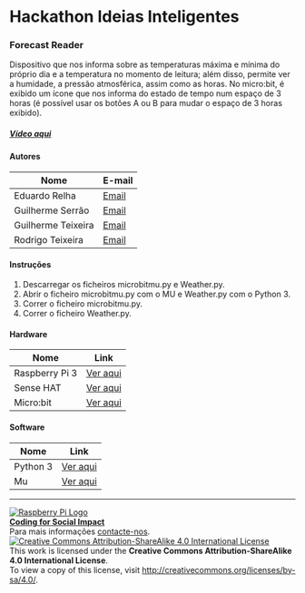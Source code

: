 ﻿# Hackathon Ideias Inteligentes

### Forecast Reader

   Dispositivo que nos informa sobre as temperaturas máxima e mínima do próprio dia e a temperatura no momento de leitura; além disso, permite ver a humidade, a pressão atmosférica, assim como as horas. No micro:bit, é exibido um ícone que nos informa do estado de tempo num espaço de 3 horas (é possível usar os botões A ou B para mudar o espaço de 3 horas exibido).
  
##### [Vídeo aqui](Demo/video.mp4?raw=true)  
  
#### Autores  

|Nome  |E-mail  |  
|---|---|    
|Eduardo Relha  |[Email](mailto:eduardorelha@gmail.com)  |  
|Guilherme Serrão  |[Email](mailto:serraoguilherme@hotmail.com)  |  
|Guilherme Teixeira  |[Email](mailto:eaglevision.gt@gmail.com)  |  
|Rodrigo Teixeira  |[Email](mailto:rtroderick4@gmail.com)  |  

#### Instruções

1. Descarregar os ficheiros microbitmu.py e Weather.py.
2. Abrir o ficheiro microbitmu.py com o MU e Weather.py com o Python 3.
3. Correr o ficheiro microbitmu.py.
4. Correr o ficheiro Weather.py.

#### Hardware  

|Nome  |Link  |  
|---|---|    
|Raspberry Pi 3  |[Ver aqui](http://www.raspberrypi.org)  | 
|Sense HAT  |[Ver aqui](https://www.raspberrypi.org/documentation/hardware/sense-hat/)  |
|Micro:bit  |[Ver aqui](https://www.microbit.org/)  |

#### Software  

|Nome  |Link  |  
|---|---|    
|Python 3  |[Ver aqui](https://www.python.org/)  |  
|Mu  |[Ver aqui](https://codewith.mu/)  |


***  
[![Raspberry Pi Logo](https://upload.wikimedia.org/wikipedia/en/thumb/c/cb/Raspberry_Pi_Logo.svg/50px-Raspberry_Pi_Logo.svg.png)](http://raspberrypi.org)   
[**Coding for Social Impact**](http://codingforsocialimpact.fe.up.pt)  
Para mais informações [contacte-nos](mailto:hello@codingforsocialimpact.org).  
[![Creative Commons Attribution-ShareAlike 4.0 International License](https://licensebuttons.net/l/by-sa/4.0/88x31.png)](http://creativecommons.org/licenses/by-sa/4.0/)  
This work is licensed under the **Creative Commons Attribution-ShareAlike 4.0 International License**.  
To view a copy of this license, visit http://creativecommons.org/licenses/by-sa/4.0/.  
